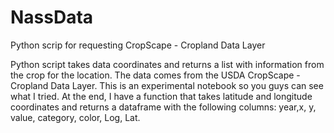 # NassData 
Python scrip for requesting CropScape - Cropland Data Layer

Python script takes data coordinates and returns a list with information from the crop for the location. The data comes from the USDA CropScape - Cropland Data Layer. This is an experimental notebook so you guys can see what I tried. At the end, I have a function that takes latitude and longitude coordinates and returns a dataframe with the following columns: year,x, y, value, category, color, Log, Lat.

